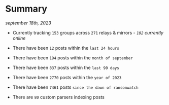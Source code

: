 
# Summary
_september 18th, 2023_

- Currently tracking `153` groups across `271` relays & mirrors - _`102` currently online_

- There have been `12` posts within the `last 24 hours`

- There have been `194` posts within the `month of september`

- There have been `837` posts within the `last 90 days`

- There have been `2770` posts within the `year of 2023`

- There have been `7461` posts `since the dawn of ransomwatch`

- There are `80` custom parsers indexing posts
